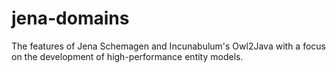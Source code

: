 jena-domains
============

The features of Jena Schemagen and Incunabulum's Owl2Java with a focus on the development of high-performance entity models.
